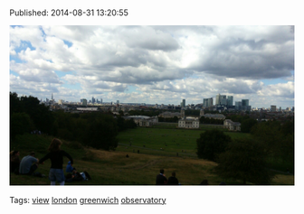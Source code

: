 
# 

Published: 2014-08-31 13:20:55

![](96259302217-0.jpg)

Tags: [view](tag-view.md) [london](tag-london.md) [greenwich](tag-greenwich.md) [observatory](tag-observatory.md)
